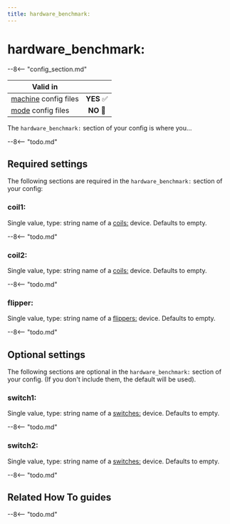 ```yaml
---
title: hardware_benchmark:
---
```


# hardware_benchmark:


--8<-- "config_section.md"

| Valid in | |
|-----|:----:|
|[machine](instructions/machine_config.md) config files |**YES** :white_check_mark:|
|[mode](instructions/mode_config.md) config files|**NO** :no_entry_sign:|

The `hardware_benchmark:` section of your config is where you...

--8<-- "todo.md"

## Required settings

The following sections are required in the `hardware_benchmark:` section
of your config:

### coil1:

Single value, type: string name of a [coils:](coils.md) device. Defaults to empty.

--8<-- "todo.md"

### coil2:

Single value, type: string name of a [coils:](coils.md) device. Defaults to empty.

--8<-- "todo.md"

### flipper:

Single value, type: string name of a
[flippers:](flippers.md) device. Defaults to
empty.

--8<-- "todo.md"

## Optional settings

The following sections are optional in the `hardware_benchmark:` section
of your config. (If you don't include them, the default will be used).

### switch1:

Single value, type: string name of a
[switches:](switches.md) device. Defaults to
empty.

--8<-- "todo.md"

### switch2:

Single value, type: string name of a
[switches:](switches.md) device. Defaults to
empty.

--8<-- "todo.md"

## Related How To guides

--8<-- "todo.md"
